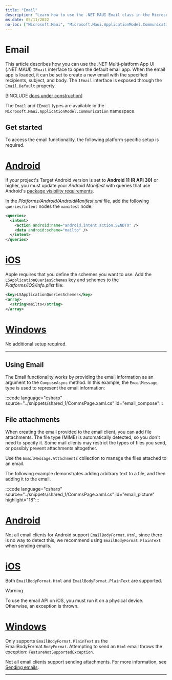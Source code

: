 ```yaml
---
title: "Email"
description: "Learn how to use the .NET MAUI Email class in the Microsoft.Maui.ApplicationModel.Communication namespace to open the default email application. The subject, body, and recipients of an email can be set."
ms.date: 05/11/2022
no-loc: ["Microsoft.Maui", "Microsoft.Maui.ApplicationModel.Communication"]
---
```


# Email

This article describes how you can use the .NET Multi-platform App UI (.NET MAUI) `IEmail` interface to open the default email app. When the email app is loaded, it can be set to create a new email with the specified recipients, subject, and body. The `IEmail` interface is exposed through the `Email.Default` property.

[!INCLUDE [docs under construction](~/includes/preview-note.md)]

The `Email` and `IEmail` types are available in the `Microsoft.Maui.ApplicationModel.Communication` namespace.

## Get started

To access the email functionality, the following platform specific setup is required.

<!-- markdownlint-disable MD025 -->
# [Android](#tab/android)

If your project's Target Android version is set to **Android 11 (R API 30)** or higher, you must update your _Android Manifest_ with queries that use Android's [package visibility requirements](https://developer.android.com/preview/privacy/package-visibility).

In the _Platforms/Android/AndroidManifest.xml_ file, add the following `queries/intent` nodes the `manifest` node:

```xml
<queries>
  <intent>
    <action android:name="android.intent.action.SENDTO" />
    <data android:scheme="mailto" />
  </intent>
</queries>
```

# [iOS](#tab/ios)

Apple requires that you define the schemes you want to use. Add the `LSApplicationQueriesSchemes` key and schemes to the _Platforms/iOS/Info.plist_ file:

```xml
<key>LSApplicationQueriesSchemes</key>
<array>
  <string>mailto</string>
</array>
```

# [Windows](#tab/windows)

No additional setup required.

-----
<!-- markdownlint-enable MD025 -->

## Using Email

The Email functionality works by providing the email information as an argument to the `ComposeAsync` method. In this example, the `EmailMessage` type is used to represent the email information:

:::code language="csharp" source="../snippets/shared_1/CommsPage.xaml.cs" id="email_compose":::

## File attachments

When creating the email provided to the email client, you can add file attachments. The file type (MIME) is automatically detected, so you don't need to specify it. Some mail clients may restrict the types of files you send, or possibly prevent attachments altogether.

Use the `EmailMessage.Attachments` collection to manage the files attached to an email.

The following example demonstrates adding arbitrary text to a file, and then adding it to the email.

:::code language="csharp" source="../snippets/shared_1/CommsPage.xaml.cs" id="email_picture" highlight="18":::

<!-- markdownlint-disable MD025 -->
<!-- markdownlint-disable MD024 -->
# [Android](#tab/android)

Not all email clients for Android support `EmailBodyFormat.Html`, since there is no way to detect this, we recommend using `EmailBodyFormat.PlainText` when sending emails.

# [iOS](#tab/ios)

Both `EmailBodyFormat.Html` and `EmailBodyFormat.PlainText` are supported.

> [!WARNING]
> To use the email API on iOS, you must run it on a physical device. Otherwise, an exception is thrown.

# [Windows](#tab/windows)

Only supports `EmailBodyFormat.PlainText` as the EmailBodyFormat.`BodyFormat`. Attempting to send an `Html` email throws the exception: `FeatureNotSupportedException`.

Not all email clients support sending attachments. For more information, see [Sending emails](/windows/uwp/contacts-and-calendar/sending-email).

-----
<!-- markdownlint-enable MD024 -->
<!-- markdownlint-enable MD025 -->
